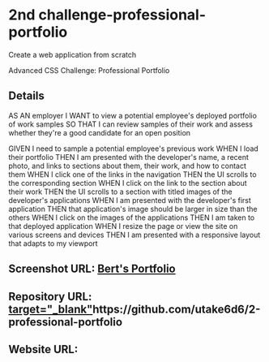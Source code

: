 <h1>2nd challenge-professional-portfolio
</h1>
Create a web application from scratch

<p>Advanced CSS Challenge: Professional Portfolio
</p>

<h2>
Details
</h2>

<p>
AS AN employer
I WANT to view a potential employee's deployed portfolio of work samples
SO THAT I can review samples of their work and assess whether they're a good candidate for an open position
</p>

<p>
GIVEN I need to sample a potential employee's previous work
WHEN I load their portfolio
THEN I am presented with the developer's name, a recent photo, and links to sections about them, their work, and how to contact them
WHEN I click one of the links in the navigation
THEN the UI scrolls to the corresponding section
WHEN I click on the link to the section about their work
THEN the UI scrolls to a section with titled images of the developer's applications
WHEN I am presented with the developer's first application
THEN that application's image should be larger in size than the others
WHEN I click on the images of the applications
THEN I am taken to that deployed application
WHEN I resize the page or view the site on various screens and devices
THEN I am presented with a responsive layout that adapts to my viewport
</p>

<h2>
Screenshot URL:
<a href="https://github.com/utake6d6/2-professional-portfolio/blob/master/assests/images/_C__Users_berto_Desktop_projects_challenge_2_portfolio_portfolio.html.png" target="_blank"</a>Bert's Portfolio</a>
</h2>

<h2>
Repository URL:
<a href="https://github.com/utake6d6/2-professional-portfolio"> target="_blank"</a>https://github.com/utake6d6/2-professional-portfolio</a>
</h2>

<h2>
Website URL:
<a href="</a>
</h2>
